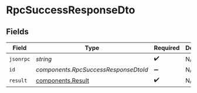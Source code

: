 # RpcSuccessResponseDto


## Fields

| Field                                                  | Type                                                   | Required                                               | Description                                            |
| ------------------------------------------------------ | ------------------------------------------------------ | ------------------------------------------------------ | ------------------------------------------------------ |
| `jsonrpc`                                              | *string*                                               | :heavy_check_mark:                                     | N/A                                                    |
| `id`                                                   | *components.RpcSuccessResponseDtoId*                   | :heavy_minus_sign:                                     | N/A                                                    |
| `result`                                               | [components.Result](../../models/components/result.md) | :heavy_check_mark:                                     | N/A                                                    |